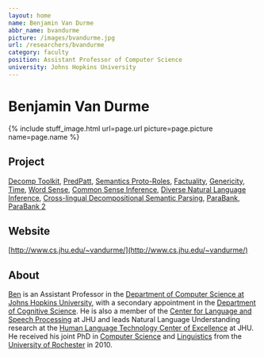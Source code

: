 ```yaml
---
layout: home
name: Benjamin Van Durme
abbr_name: bvandurme
picture: /images/bvandurme.jpg
url: /researchers/bvandurme
category: faculty
position: Assistant Professor of Computer Science
university: Johns Hopkins University
---
```


# Benjamin Van Durme

{% include stuff_image.html url=page.url picture=page.picture name=page.name %}

## Project

[Decomp Toolkit](http://decomp.io/projects/decomp-toolkit/), [PredPatt](http://decomp.io/projects/predpatt/), [Semantics Proto-Roles](http://decomp.io/projects/semantic-proto-roles/), [Factuality](http://decomp.io/projects/factuality/), [Genericity](http://decomp.io/projects/genericity/), [Time](http://decomp.io/projects/time/), [Word Sense](http://decomp.io/projects/word-sense/), [Common Sense Inference](http://decomp.io/projects/common-sense-inference/), [Diverse Natural Language Inference](http://decomp.io/projects/diverse-natural-language-inference/), [Cross-lingual Decompositional Semantic Parsing](http://decomp.io/projects/X-DSP/), [ParaBank](http://decomp.io/projects/parabank/), [ParaBank 2](http://decomp.io/projects/parabank2/)

## Website

[http://www.cs.jhu.edu/~vandurme/](http://www.cs.jhu.edu/~vandurme/)

## About

[Ben](http://www.cs.jhu.edu/~vandurme/) is an Assistant Professor in the [Department of Computer Science at Johns Hopkins University](https://www.cs.jhu.edu/), with a secondary appointment in the [Department of Cognitive Science](http://cogsci.jhu.edu/). He is also a member of the [Center for Language and Speech Processing](https://www.clsp.jhu.edu/) at JHU and leads Natural Language Understanding research at the [Human Language Technology Center of Excellence](https://hltcoe.jhu.edu/) at JHU. He received his joint PhD in [Computer Science](https://www.cs.rochester.edu/) and [Linguistics](http://www.sas.rochester.edu/lin/index.html) from the [University of Rochester](https://www.rochester.edu/) in 2010.

